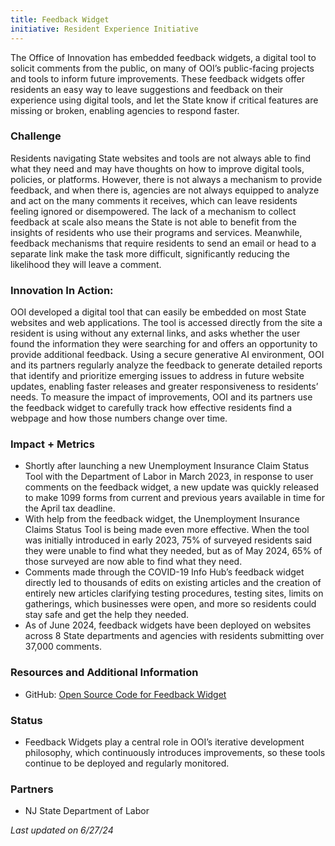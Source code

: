 ```yaml
---
title: Feedback Widget
initiative: Resident Experience Initiative
---
```


The Office of Innovation has embedded feedback widgets, a digital tool to solicit comments from the public, on many of OOI’s public-facing projects and tools to inform future improvements. These feedback widgets offer residents an easy way to leave suggestions and feedback on their experience using digital tools, and let the State know if critical features are missing or broken, enabling agencies to respond faster. 

### Challenge
Residents navigating State websites and tools are not always able to find what they need and may have thoughts on how to improve digital tools, policies, or platforms. However, there is not always a mechanism to provide feedback, and when there is, agencies are not always equipped to analyze and act on the many comments it receives, which can leave residents feeling ignored or disempowered. The lack of a mechanism to collect feedback at scale also means the State is not able to benefit from the insights of residents who use their programs and services. Meanwhile, feedback mechanisms that require residents to send an email or head to a separate link make the task more difficult, significantly reducing the likelihood they will leave a comment. 

### Innovation In Action:
OOI developed a digital tool that can easily be embedded on most State websites and web applications. The tool is accessed directly from the site a resident is using without any external links, and asks whether the user found the information they were searching for and offers an opportunity to provide additional feedback. Using a secure generative AI environment, OOI and its partners regularly analyze the feedback to generate detailed reports that identify and prioritize emerging issues to address in future website updates, enabling faster releases and greater responsiveness to residents’ needs. To measure the impact of improvements, OOI and its partners use the feedback widget to carefully track how effective residents find a webpage and how those numbers change over time. 

### Impact + Metrics

- Shortly after launching a new Unemployment Insurance Claim Status Tool with the Department of Labor in March 2023, in response to user comments on the feedback widget, a new update was quickly released to make 1099 forms from current and previous years available in time for the April tax deadline. 
- With help from the feedback widget, the Unemployment Insurance Claims Status Tool is being made even more effective. When the tool was initially introduced in early 2023, 75% of surveyed residents said they were unable to find what they needed, but as of May 2024, 65% of those surveyed are now able to find what they need.  
- Comments made through the COVID-19 Info Hub’s feedback widget directly led to thousands of edits on existing articles and the creation of entirely new articles clarifying testing procedures, testing sites, limits on gatherings, which businesses were open, and more so residents could stay safe and get the help they needed.
- As of June 2024, feedback widgets have been deployed on websites across 8 State departments and agencies with residents submitting over 37,000 comments. 

### Resources and Additional Information

- GitHub: [Open Source Code for Feedback Widget](https://github.com/newjersey/feedback-widget)

### Status
- Feedback Widgets play a central role in OOI’s iterative development philosophy, which continuously introduces improvements, so these tools continue to be deployed and regularly monitored. 

### Partners

- NJ State Department of Labor

*Last updated on 6/27/24*
